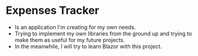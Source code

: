 # Expenses Tracker

- Is an application I'm creating for my own needs.
- Trying to implement my own libraries from the ground up and trying to make them as useful for my future projects.
- In the meanwhile, I will try to learn Blazor with this project.